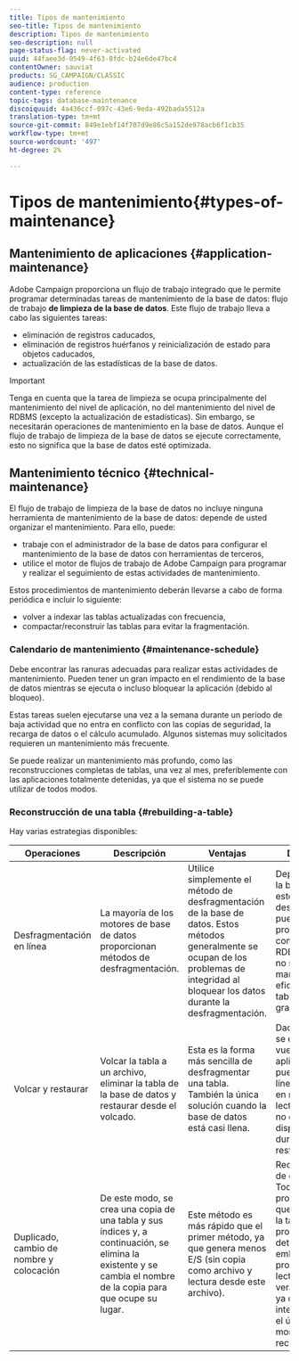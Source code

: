 ```yaml
---
title: Tipos de mantenimiento
seo-title: Tipos de mantenimiento
description: Tipos de mantenimiento
seo-description: null
page-status-flag: never-activated
uuid: 44faee3d-0549-4f63-8fdc-b24e6de47bc4
contentOwner: sauviat
products: SG_CAMPAIGN/CLASSIC
audience: production
content-type: reference
topic-tags: database-maintenance
discoiquuid: 4a436ccf-097c-43e6-9eda-492bada5512a
translation-type: tm+mt
source-git-commit: 849e1ebf14f707d9e86c5a152de978acb6f1cb35
workflow-type: tm+mt
source-wordcount: '497'
ht-degree: 2%

---
```



# Tipos de mantenimiento{#types-of-maintenance}

## Mantenimiento de aplicaciones {#application-maintenance}

Adobe Campaign proporciona un flujo de trabajo integrado que le permite programar determinadas tareas de mantenimiento de la base de datos: flujo de trabajo **de limpieza de la base de datos**. Este flujo de trabajo lleva a cabo las siguientes tareas:

* eliminación de registros caducados,
* eliminación de registros huérfanos y reinicialización de estado para objetos caducados,
* actualización de las estadísticas de la base de datos.

>[!IMPORTANT]
>
>Tenga en cuenta que la tarea de limpieza se ocupa principalmente del mantenimiento del nivel de aplicación, no del mantenimiento del nivel de RDBMS (excepto la actualización de estadísticas). Sin embargo, se necesitarán operaciones de mantenimiento en la base de datos. Aunque el flujo de trabajo de limpieza de la base de datos se ejecute correctamente, esto no significa que la base de datos esté optimizada.

## Mantenimiento técnico {#technical-maintenance}

El flujo de trabajo de limpieza de la base de datos no incluye ninguna herramienta de mantenimiento de la base de datos: depende de usted organizar el mantenimiento. Para ello, puede:

* trabaje con el administrador de la base de datos para configurar el mantenimiento de la base de datos con herramientas de terceros,
* utilice el motor de flujos de trabajo de Adobe Campaign para programar y realizar el seguimiento de estas actividades de mantenimiento.

Estos procedimientos de mantenimiento deberán llevarse a cabo de forma periódica e incluir lo siguiente:

* volver a indexar las tablas actualizadas con frecuencia,
* compactar/reconstruir las tablas para evitar la fragmentación.

### Calendario de mantenimiento {#maintenance-schedule}

Debe encontrar las ranuras adecuadas para realizar estas actividades de mantenimiento. Pueden tener un gran impacto en el rendimiento de la base de datos mientras se ejecuta o incluso bloquear la aplicación (debido al bloqueo).

Estas tareas suelen ejecutarse una vez a la semana durante un período de baja actividad que no entra en conflicto con las copias de seguridad, la recarga de datos o el cálculo acumulado. Algunos sistemas muy solicitados requieren un mantenimiento más frecuente.

Se puede realizar un mantenimiento más profundo, como las reconstrucciones completas de tablas, una vez al mes, preferiblemente con las aplicaciones totalmente detenidas, ya que el sistema no se puede utilizar de todos modos.

### Reconstrucción de una tabla {#rebuilding-a-table}

Hay varias estrategias disponibles:

<table> 
 <thead> 
  <tr> 
   <th> Operaciones </th> 
   <th> Descripción </th> 
   <th> Ventajas </th> 
   <th> Desventajas </th> 
  </tr> 
 </thead> 
 <tbody> 
  <tr> 
   <td> Desfragmentación en línea<br /> </td> 
   <td> La mayoría de los motores de base de datos proporcionan métodos de desfragmentación.<br /> </td> 
   <td> Utilice simplemente el método de desfragmentación de la base de datos. Estos métodos generalmente se ocupan de los problemas de integridad al bloquear los datos durante la desfragmentación.<br /> </td> 
   <td> Dependiendo de la base de datos, estos métodos de desfragmentación pueden proporcionarse como una opción RDBMS (Oracle) y no siempre son la manera más eficiente de tratar tablas más grandes.<br /> </td> 
  </tr> 
  <tr> 
   <td> Volcar y restaurar<br /> </td> 
   <td> Volcar la tabla a un archivo, eliminar la tabla de la base de datos y restaurar desde el volcado.<br /> </td> 
   <td> Esta es la forma más sencilla de desfragmentar una tabla. También la única solución cuando la base de datos está casi llena.<br /> </td> 
   <td> Dado que la tabla se elimina y se vuelve a crear, la aplicación no se puede dejar en línea, ni siquiera en modo de solo lectura (la tabla no está disponible durante la fase de restauración).<br /> </td> 
  </tr> 
  <tr> 
   <td> Duplicado, cambio de nombre y colocación<br /> </td> 
   <td> De este modo, se crea una copia de una tabla y sus índices y, a continuación, se elimina la existente y se cambia el nombre de la copia para que ocupe su lugar.<br /> </td> 
   <td> Este método es más rápido que el primer método, ya que genera menos E/S (sin copia como archivo y lectura desde este archivo).<br /> </td> 
   <td> Requiere el doble de espacio.<br /> Todos los procesos activos que escriben en la tabla durante el proceso deben detenerse. Sin embargo, los procesos de lectura no se verán afectados, ya que la tabla se intercambiará en el último momento una vez reconstruida. <br /> </td> 
  </tr> 
 </tbody> 
</table>

